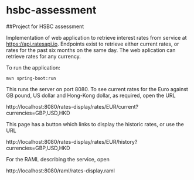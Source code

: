 # hsbc-assessment
##Project for HSBC assessment

Implementation of web application to retrieve interest rates from service at https://api.ratesapi.io.
Endpoints exist to retrieve either current rates, or rates for the past six months on the same day.
The web aplication can retrieve rates for any currency.

To run the application:

`mvn spring-boot:run`

This runs the server on port 8080. To see current rates for the Euro against GB pound, US dollar and Hong-Kong dollar, as required,
open the URL

http://localhost:8080/rates-display/rates/EUR/current?currencies=GBP,USD,HKD

This page has a button which links to display the historic rates, or use the URL

http://localhost:8080/rates-display/rates/EUR/history?currencies=GBP,USD,HKD

For the RAML describing the service, open 

http://localhost:8080/raml/rates-display.raml